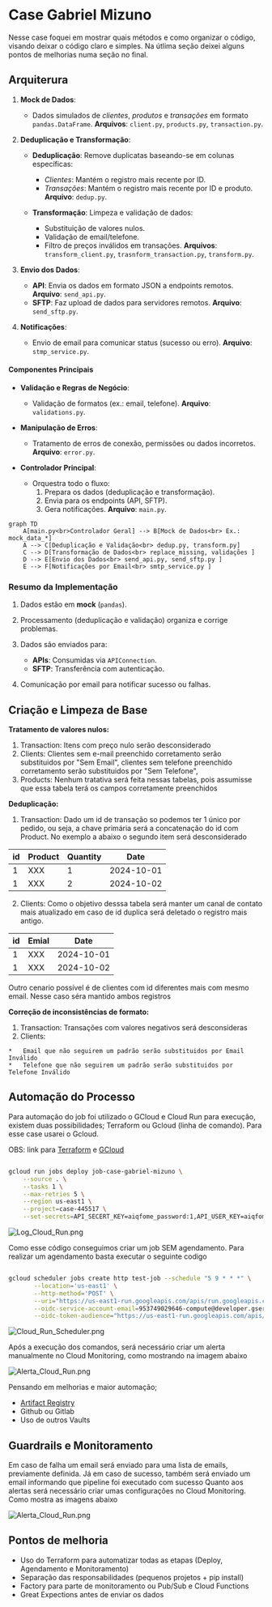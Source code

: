 # Case Gabriel Mizuno

Nesse case foquei em mostrar quais métodos e como organizar o código, visando deixar o código claro e simples.
Na útlima seção deixei alguns pontos de melhorias numa seção no final.

## Arquiterura
1. **Mock de Dados**:
    - Dados simulados de _clientes_, _produtos_ e _transações_ em formato `pandas.DataFrame`.
      **Arquivos**: `client.py`, `products.py`, `transaction.py`.

2. **Deduplicação e Transformação**:
    - **Deduplicação**: Remove duplicatas baseando-se em colunas específicas:
        - _Clientes_: Mantém o registro mais recente por ID.
        - _Transações_: Mantém o registro mais recente por ID e produto.
          **Arquivo**: `dedup.py`.

    - **Transformação**: Limpeza e validação de dados:
        - Substituição de valores nulos.
        - Validação de email/telefone.
        - Filtro de preços inválidos em transações.
          **Arquivos**: `transform_client.py`, `trasnform_transaction.py`, `transform.py`.

3. **Envio dos Dados**:
    - **API**: Envia os dados em formato JSON a endpoints remotos.
      **Arquivo**: `send_api.py`.
    - **SFTP**: Faz upload de dados para servidores remotos.
      **Arquivo**: `send_sftp.py`.

4. **Notificações**:
    - Envio de email para comunicar status (sucesso ou erro).
      **Arquivo**: `stmp_service.py`.

#### **Componentes Principais**
- **Validação e Regras de Negócio**:
    - Validação de formatos (ex.: email, telefone).
      **Arquivo**: `validations.py`.

- **Manipulação de Erros**:
    - Tratamento de erros de conexão, permissões ou dados incorretos.
      **Arquivo**: `error.py`.

- **Controlador Principal**:
    - Orquestra todo o fluxo:
        1. Prepara os dados (deduplicação e transformação).
        2. Envia para os endpoints (API, SFTP).
        3. Gera notificações.
           **Arquivo**: `main.py`.
```mermaid
graph TD
    A[main.py<br>Controlador Geral] --> B[Mock de Dados<br> Ex.: mock_data_*]
    A --> C[Deduplicação e Validação<br> dedup.py, transform.py]
    C --> D[Transformação de Dados<br> replace_missing, validações ]
    D --> E[Envio dos Dados<br> send_api.py, send_sftp.py ]
    E --> F[Notificações por Email<br> smtp_service.py ]

```
### **Resumo da Implementação**
1. Dados estão em **mock** (`pandas`).
2. Processamento (deduplicação e validação) organiza e corrige problemas.
3. Dados são enviados para:
    - **APIs**: Consumidas via `APIConnection`.
    - **SFTP**: Transferência com autenticação.

4. Comunicação por email para notificar sucesso ou falhas.

## Criação e Limpeza de Base
**Tratamento de valores nulos:**

1.   Transaction: Itens com preço nulo serão desconsiderado
2.   Clients: Clientes sem e-mail preenchido corretamento serão substituidos por "Sem Email", clientes sem telefone preenchido corretamento serão substituidos por "Sem Telefone",
3.   Products: Nenhum tratativa será feita nessas tabelas, pois assumisse que essa tabela terá os campos corretamente preenchidos

**Deduplicação:**

1.   Transaction: Dado um id de transação so podemos ter 1 único por pedido, ou seja, a chave primária será a concatenação do id com Product. No exemplo a abaixo o segundo item será desconsiderado

| id | Product | Quantity | Date       |
|----|---------|----------|------------|
| 1  | XXX     | 1        | 2024-10-01 |
| 1  | XXX     | 2        | 2024-10-02 |


2.   Clients: Como o objetivo desssa tabela será manter um canal de contato mais atualizado em caso de id duplica será deletado o registro mais antigo.

| id | Emial | Date       |
|----|-------|------------|
| 1  | XXX   | 2024-10-01 |
| 1  | XXX   | 2024-10-02 |

Outro cenario possível é de clientes com id diferentes mais com mesmo email. Nesse caso séra mantido ambos registros

**Correção de inconsistências de formato:**

1.   Transaction: Transações com valores negativos será desconsideras
2.   Clients:

    *   Email que não seguirem um padrão serão substituidos por Email Inválido
    *   Telefone que não seguirem um padrão serão substituidos por Telefone Inválido

## Automação do Processo

Para automação do job foi utilizado o GCloud e Cloud Run para execução, existem duas possibilidades; Terraform ou Gcloud (linha de comando). Para
esse case usarei o Gcloud.

OBS: link para [Terraform](https://registry.terraform.io/providers/hashicorp/google/latest/docs/resources/cloud_run_v2_job) e [GCloud](https://cloud.google.com/run/docs/create-jobs)

```bash

gcloud run jobs deploy job-case-gabriel-mizuno \
    --source . \
    --tasks 1 \
    --max-retries 5 \
    --region us-east1 \
    --project=case-445517 \
    --set-secrets=API_SECERT_KEY=aiqfome_password:1,API_USER_KEY=aiqfome_host_api:1,SFPT_KEY=aiqfom_keysftp:1
```

![Log_Cloud_Run.png](assets/Log_Cloud_Run.png)


Como esse código conseguimos criar um job SEM agendamento. Para realizar um agendamento basta executar o seguinte codigo

```bash

gcloud scheduler jobs create http test-job --schedule "5 9 * * *" \
       --location='us-east1' \
       --http-method='POST' \
       --uri="https://us-east1-run.googleapis.com/apis/run.googleapis.com/v1/namespaces/case-445517/jobs/job-case-gabriel-mizuno:run" \
       --oidc-service-account-email=953749029646-compute@developer.gserviceaccount.com  \
       --oidc-token-audience="https://us-east1-run.googleapis.com/apis/run.googleapis.com/v1/namespaces/case-445517/jobs/job-case-gabriel-mizuno:run" 
```

![Cloud_Run_Scheduler.png](assets/Cloud_Run_Scheduler.png)

Após a execução dos comandos, será necessário criar um alerta manualmente no Cloud Monitoring, como mostrando na imagem abaixo

![Alerta_Cloud_Run.png](assets/Alerta_Cloud_Run.png)

Pensando em melhorias e maior automação;

- [Artifact Registry](https://cloud.google.com/artifact-registry/docs)
- Github ou Gitlab
- Uso de outros Vaults

## Guardrails e Monitoramento

Em caso de falha um email será enviado para uma lista de emails, previamente definida. Já em caso de sucesso, também será enviado
um email informando que pipeline foi executado com sucesso
Quanto aos alertas será necessário criar umas configurações no Cloud Monitoring. Como mostra as imagens abaixo

![Alerta_Cloud_Run.png](assets/Alerta_Cloud_Run.png)

## Pontos de melhoria

- Uso do Terraform para automatizar todas as etapas (Deploy, Agendamento e Monitoramento)
- Separação das responsabilidades (pequenos projetos + pip install)
- Factory para parte de monitoramento ou Pub/Sub e Cloud Functions
- Great Expections antes de enviar os dados 